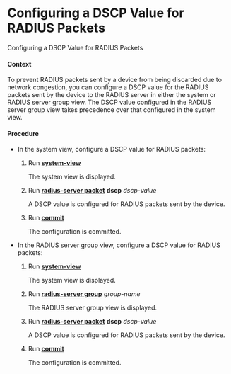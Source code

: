 Configuring a DSCP Value for RADIUS Packets
===========================================

Configuring a DSCP Value for RADIUS Packets

#### Context

To prevent RADIUS packets sent by a device from being discarded due to network congestion, you can configure a DSCP value for the RADIUS packets sent by the device to the RADIUS server in either the system or RADIUS server group view. The DSCP value configured in the RADIUS server group view takes precedence over that configured in the system view.


#### Procedure

* In the system view, configure a DSCP value for RADIUS packets:
  1. Run [**system-view**](cmdqueryname=system-view)
     
     
     
     The system view is displayed.
  2. Run [**radius-server packet**](cmdqueryname=radius-server+packet) **dscp** *dscp-value*
     
     
     
     A DSCP value is configured for RADIUS packets sent by the device.
  3. Run [**commit**](cmdqueryname=commit)
     
     
     
     The configuration is committed.
* In the RADIUS server group view, configure a DSCP value for RADIUS packets:
  1. Run [**system-view**](cmdqueryname=system-view)
     
     
     
     The system view is displayed.
  2. Run [**radius-server group**](cmdqueryname=radius-server+group) *group-name*
     
     
     
     The RADIUS server group view is displayed.
  3. Run [**radius-server packet**](cmdqueryname=radius-server+packet) **dscp** *dscp-value*
     
     
     
     A DSCP value is configured for RADIUS packets sent by the device.
  4. Run [**commit**](cmdqueryname=commit)
     
     
     
     The configuration is committed.